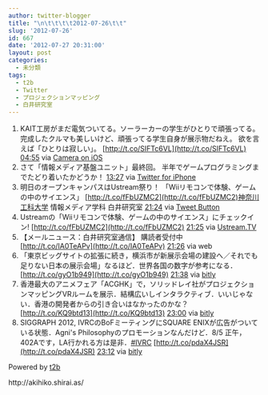 ```yaml
---
author: twitter-blogger
title: "\n\t\t\t\t2012-07-26\t\t"
slug: '2012-07-26'
id: 667
date: '2012-07-27 20:31:00'
layout: post
categories:
  - 未分類
tags:
  - t2b
  - Twitter
  - プロジェクションマッピング
  - 白井研究室
---
```


<div xmlns:georss="http://www.georss.org/georss">

1.  <span><span>KAIT工房がまだ電気ついてる。ソーラーカーの学生がひとりで頑張ってる。 完成したクルマも美しいけど、頑張ってる学生自身が展示物だねえ。 欲を言えば「ひとりは寂しい」。 [http://t.co/SIFTc6VL](http://t.co/SIFTc6VL)</span> <span>[<span>04:55</span>](http://twitter.com/o_ob/status/228519025385295872) <span>via [Camera on iOS](http://www.apple.com)</span></span></span>
2.  <span><span>さて「情報メディア基盤ユニット」最終回。 半年でゲームプログラミングまでたどり着いたかどうか！</span> <span>[<span>13:27</span>](http://twitter.com/o_ob/status/228647747249639425) <span>via [Twitter for iPhone](http://twitter.com/download/iphone)</span></span></span>
3.  <span><span>明日のオープンキャンパスはUstream祭り！ 「Wiiリモコンで体験、ゲームの中のサイエンス」 [http://t.co/fFbUZMC2](http://t.co/fFbUZMC2)神奈川工科大学 情報メディア学科 白井研究室</span> <span>[<span>21:24</span>](http://twitter.com/o_ob/status/228767868832075777) <span>via [Tweet Button](http://twitter.com/tweetbutton)</span></span></span>
4.  <span><span>Ustreamの「Wiiリモコンで体験、ゲームの中のサイエンス」にチェックイン! [http://t.co/fFbUZMC2](http://t.co/fFbUZMC2)</span> <span>[<span>21:25</span>](http://twitter.com/o_ob/status/228767998255718400) <span>via [Ustream.TV](http://www.ustream.tv)</span></span></span>
5.  <span><span>【メールニュース：白井研究室通信】 購読者受付中　[http://t.co/IA0TeAPv](http://t.co/IA0TeAPv)</span> <span>[<span>21:26</span>](http://twitter.com/o_ob/status/228768419858767874) <span>via web</span></span></span>
6.  <span><span>「東京ビッグサイトの拡張に続き，横浜市が新展示会場の建設へ／それでも足りない日本の展示会場」なるほど．世界各国の数字が参考になる． [http://t.co/gyO1b949](http://t.co/gyO1b949)</span> <span>[<span>21:38</span>](http://twitter.com/o_ob/status/228771318986862593) <span>via [bitly](http://bitly.com)</span></span></span>
7.  <span><span>香港最大のアニメフェア「ACGHK」で，ソリッドレイ社がプロジェクションマッピングVRルームを展示．結構広いしインタラクティブ．いいじゃない．香港の開発者からの引き合いはなかったのかな？ [http://t.co/KQ9btd13](http://t.co/KQ9btd13)</span> <span>[<span>23:00</span>](http://twitter.com/o_ob/status/228792043391033344) <span>via [bitly](http://bitly.com)</span></span></span>
8.  <span><span>SIGGRAPH 2012, IVRCのBoFミーティングにSQUARE ENIXが広告がついている状態．Agni's Philosophyのプロモーションなんだけど．8/5 正午，402Aです，LA行かれる方は是非．[#IVRC](http://twitter.com/search?q=%23IVRC "#IVRC") [http://t.co/pdaX4JSR](http://t.co/pdaX4JSR)</span> <span>[<span>23:12</span>](http://twitter.com/o_ob/status/228794946742792192) <span>via [bitly](http://bitly.com)</span></span></span>

</div>

Powered by [t2b](http://t2b.utilz.jp/)

<div>http://akihiko.shirai.as/</div>
